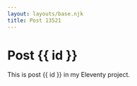 ```yaml
---
layout: layouts/base.njk
title: Post 13521
---
```


# Post {{ id }}

This is post {{ id }} in my Eleventy project.
